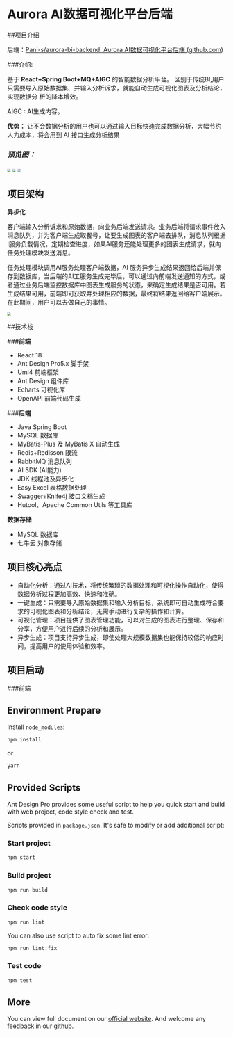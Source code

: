 # Aurora AI数据可视化平台后端

##项目介绍

后端：[Pani-s/aurora-bi-backend: Aurora AI数据可视化平台后端 (github.com)](https://github.com/Pani-s/aurora-bi-backend)

###介绍:

基于 **React+Spring Boot+MQ+AIGC** 的智能数据分析平台。
区别于传统BI,用户只需要导入原始数据集、并输入分析诉求，就能自动生成可视化图表及分析结论，实现数据分
析的降本增效。

AIGC : AI生成内容。

**优势：** 让不会数据分析的用户也可以通过输入目标快速完成数据分析，大幅节约人力成本，将会用到 AI 接口生成分析结果

### ***预览图：***

<img src="http://pics.soogyu.xyz/picgo/bi_sample_sync.PNG" style="zoom: 50%;" />

<img src="http://pics.soogyu.xyz/picgo/bi_sample_async_mq.PNG" style="zoom: 50%;" />

<img src="http://pics.soogyu.xyz/picgo/bi_sample_mychart.PNG" style="zoom: 50%;" />

## 项目架构

**异步化**

客户端输入分析诉求和原始数据，向业务后端发送请求。业务后端将请求事件放入消息队列，并为客户端生成取餐号，让要生成图表的客户端去排队，消息队列根据I服务负载情况，定期检查进度，如果AI服务还能处理更多的图表生成请求，就向任务处理模块发送消息。

任务处理模块调用AI服务处理客户端数据，AI 服务异步生成结果返回给后端并保存到数据库，当后端的AI工服务生成完毕后，可以通过向前端发送通知的方式，或者通过业务后端监控数据库中图表生成服务的状态，来确定生成结果是否可用。若生成结果可用，前端即可获取并处理相应的数据，最终将结果返回给客户端展示。在此期间，用户可以去做自己的事情。

<img src="http://pics.soogyu.xyz/pani/bi/bi_structrue.png" style="zoom: 50%;" />

##技术栈

###**前端**
- React 18
- Ant Design Pro5.x 脚手架
- Umi4 前端框架
- Ant Design 组件库
- Echarts 可视化库
- OpenAPI 前端代码生成

###**后端**
- Java Spring Boot
- MySQL 数据库
- MyBatis-Plus 及 MyBatis X 自动生成
- Redis+Redisson 限流
- RabbitMQ 消息队列
- AI SDK (AI能力)
- JDK 线程池及异步化
- Easy Excel 表格数据处理
- Swagger+Knife4j 接口文档生成
- Hutool、Apache Common Utils 等工具库

**数据存储**

- MySQL 数据库
- 七牛云 对象存储



## 项目核心亮点

- 自动化分析：通过AI技术，将传统繁琐的数据处理和可视化操作自动化，使得数据分析过程更加高效、快速和准确。
- 一键生成：只需要导入原始数据集和输入分析目标，系统即可自动生成符合要求的可视化图表和分析结论，无需手动进行复杂的操作和计算。
- 可视化管理：项目提供了图表管理功能，可以对生成的图表进行整理、保存和分享，方便用户进行后续的分析和展示。
- 异步生成：项目支持异步生成，即使处理大规模数据集也能保持较低的响应时间，提高用户的使用体验和效率。



## 项目启动

###前端

## Environment Prepare

Install `node_modules`:

```bash
npm install
```

or

```bash
yarn
```

## Provided Scripts

Ant Design Pro provides some useful script to help you quick start and build with web project, code style check and test.

Scripts provided in `package.json`. It's safe to modify or add additional script:

### Start project

```bash
npm start
```

### Build project

```bash
npm run build
```

### Check code style

```bash
npm run lint
```

You can also use script to auto fix some lint error:

```bash
npm run lint:fix
```

### Test code

```bash
npm test
```

## More

You can view full document on our [official website](https://pro.ant.design). And welcome any feedback in our [github](https://github.com/ant-design/ant-design-pro).